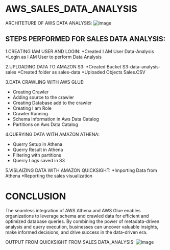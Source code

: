 # AWS_SALES_DATA_ANALYSIS
ARCHITETURE OF AWS DATA ANALYSIS:
![image](https://github.com/MaryNiharikaa/AWS_SALES_DATA_ANALYSIS/assets/167513419/b8ab45d7-9bca-48c7-bacf-16e986e42076)

## STEPS PERFORMED FOR SALES DATA ANALYSIS:
1.CREATING IAM USER AND LOGIN:
  *Created I AM User Data-Analysis
  *Login as I AM User to perform Data Analysis

2.UPLOADING DATA TO AMAZON S3:
  *Created Bucket S3-data-analysis- sales
  *Created folder as sales-data
  *Uploaded Objects Sales.CSV

3.DATA CRAWLING WITH AWS GLUE:
  * Creating Crawler
  * Adding source to the crawler
  * Creating Database add to the crawler
  * Creating I am Role
  * Crawler Running
  * Schema Information in Aws Data Catalog
  * Partitions on Aws Data Catalog

4.QUERYING DATA WITH AMAZON ATHENA: 
  * Querry Setup in Athena
  * Querry Result in Athena
  * Filtering with partitions
  * Querry Logs saved in S3

5.VISLAIZING DATA WITH AMAZON QUICKSIGHT:
  *Importing Data from Athena
  *Reporting the sales visualization

# CONCLUSION
The seamless integration of AWS Athena and AWS Glue enables organizations to leverage schema and crawled data for efficient and optimized database queries. By combining the power of metadata-driven analysis and query execution, businesses can uncover valuable insights, make informed decisions, and drive success in the data-driven era.


OUTPUT FROM QUICKSIGHT FROM SALES DATA_ANALYSIS:
![image](https://github.com/MaryNiharikaa/AWS_SALES_DATA_ANALYSIS/assets/167513419/bf1e9544-5688-43a9-8b8e-274246953cd8)
